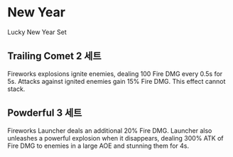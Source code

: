 # New Year

Lucky New Year Set

## Trailing Comet 2 세트

Fireworks explosions ignite enemies, dealing 100 Fire DMG every 0.5s for 5s. Attacks against ignited enemies gain 15% Fire DMG. This effect cannot stack.

## Powderful 3 세트

Fireworks Launcher deals an additional 20% Fire DMG. Launcher also unleashes a powerful explosion when it disappears, dealing 300% ATK of Fire DMG to enemies in a large AOE and stunning them for 4s.
